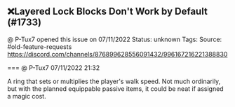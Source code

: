 ## ❌Layered Lock Blocks Don't Work by Default (#1733)
@ P-Tux7 opened this issue on 07/11/2022
Status: unknown
Tags: 
Source: #old-feature-requests https://discord.com/channels/876899628556091432/996167216221388830


=== @ P-Tux7 07/11/2022 21:32

A ring that sets or multiplies the player's walk speed. Not much ordinarily, but with the planned equippable passive items, it could be neat if assigned a magic cost.
